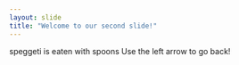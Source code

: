 ```yaml
---
layout: slide
title: "Welcome to our second slide!"
---
```

speggeti is eaten with spoons
Use the left arrow to go back!
